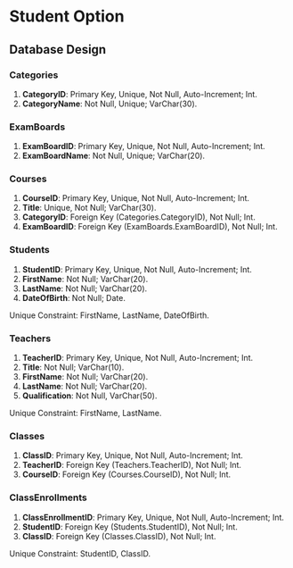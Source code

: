 # Student Option

## Database Design

### Categories

1. **CategoryID**: Primary Key, Unique, Not Null, Auto-Increment; Int.
2. **CategoryName**: Not Null, Unique; VarChar(30).

### ExamBoards

1. **ExamBoardID**: Primary Key, Unique, Not Null, Auto-Increment; Int.
2. **ExamBoardName**: Not Null, Unique; VarChar(20).

### Courses

1. **CourseID**: Primary Key, Unique, Not Null, Auto-Increment; Int.
2. **Title**: Unique, Not Null; VarChar(30).
3. **CategoryID**: Foreign Key (Categories.CategoryID), Not Null; Int.
4. **ExamBoardID**: Foreign Key (ExamBoards.ExamBoardID), Not Null; Int.

### Students

1. **StudentID**: Primary Key, Unique, Not Null, Auto-Increment; Int.
2. **FirstName**: Not Null; VarChar(20).
3. **LastName**: Not Null; VarChar(20).
4. **DateOfBirth**: Not Null; Date.

Unique Constraint: FirstName, LastName, DateOfBirth.

### Teachers

1. **TeacherID**: Primary Key, Unique, Not Null, Auto-Increment; Int.
2. **Title**: Not Null; VarChar(10).
3. **FirstName**: Not Null; VarChar(20).
4. **LastName**: Not Null; VarChar(20).
5. **Qualification**: Not Null, VarChar(50).

Unique Constraint: FirstName, LastName.

### Classes

1. **ClassID**: Primary Key, Unique, Not Null, Auto-Increment; Int.
2. **TeacherID**: Foreign Key (Teachers.TeacherID), Not Null; Int.
3. **CourseID**: Foreign Key (Courses.CourseID), Not Null; Int.

### ClassEnrollments

1. **ClassEnrollmentID**: Primary Key, Unique, Not Null, Auto-Increment; Int.
2. **StudentID**: Foreign Key (Students.StudentID), Not Null; Int.
3. **ClassID**: Foreign Key (Classes.ClassID), Not Null; Int.

Unique Constraint: StudentID, ClassID.
